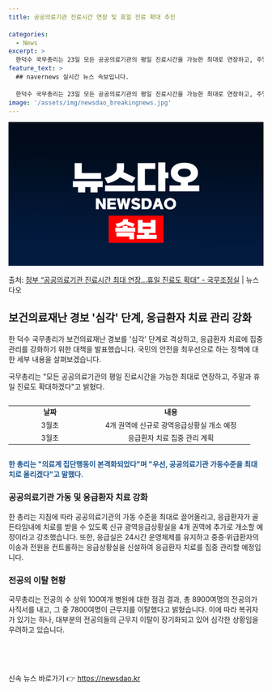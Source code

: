 ```yaml
---
title: 공공의료기관 진료시간 연장 및 휴일 진료 확대 추진

categories:
  - News
excerpt: >
  한덕수 국무총리는 23일 모든 공공의료기관의 평일 진료시간을 가능한 최대로 연장하고, 주말과 휴일 진료도 확…
feature_text: >
  ## navernews 실시간 뉴스 속보입니다.

  한덕수 국무총리는 23일 모든 공공의료기관의 평일 진료시간을 가능한 최대로 연장하고, 주말과 휴일 진료도 확…
image: '/assets/img/newsdao_breakingnews.jpg'
---
```


![뉴스다오 속보](/assets/img/newsdao_breakingnews.jpg)

<p>출처: <a href="https://newsdao.kr/3225" rel="dofollow">정부 “공공의료기관 진료시간 최대 연장…휴일 진료도 확대” - 국무조정실</a> | 뉴스다오</p>

<h2 data-ke-size="size26">보건의료재난 경보 '심각' 단계, 응급환자 치료 관리 강화</h2>

한 덕수 국무총리가 보건의료재난 경보를 '심각' 단계로 격상하고, 응급환자 치료에 집중 관리를 강화하기 위한 대책을 발표했습니다. 국민의 안전을 최우선으로 하는 정책에 대한 세부 내용을 살펴보겠습니다.

<p data-ke-size="size16">국무총리는 "모든 공공의료기관의 평일 진료시간을 가능한 최대로 연장하고, 주말과 휴일 진료도 확대하겠다"고 밝혔다.</p>

<div style="overflow-x:auto;">
  <table>
    <tr>
      <td style="text-align: center; width: 150px;"><b>날짜</b></td>
      <td style="text-align: center; width: 300px;"><b>내용</b></td>
    </tr>
    <tr>
      <td style="text-align: center;">3월초</td>
      <td style="text-align: center;">4개 권역에 신규로 광역응급상황실 개소 예정</td>
    </tr>
    <tr>
      <td style="text-align: center;">3월초</td>
      <td style="text-align: center;">응급환자 치료 집중 관리 계획</td>
    </tr>
  </table>
</div>

<b><span style="color: #1a5490;">한 총리는 "의료계 집단행동이 본격화되었다"며 "우선, 공공의료기관 가동수준을 최대치로 올리겠다"고 말했다.</span></b>

<h3 data-ke-size="size24">공공의료기관 가동 및 응급환자 치료 강화</h3>

<p data-ke-size="size16">한 총리는 지침에 따라 공공의료기관의 가동 수준을 최대로 끌어올리고, 응급환자가 골든타임내에 치료를 받을 수 있도록 신규 광역응급상황실을 4개 권역에 추가로 개소할 예정이라고 강조했습니다. 또한, 응급실은 24시간 운영체제를 유지하고 중증·위급환자의 이송과 전원을 컨트롤하는 응급상황실을 신설하여 응급환자 치료를 집중 관리할 예정입니다.</p>

<h3 data-ke-size="size24">전공의 이탈 현황</h3>

<p data-ke-size="size16">국무총리는 전공의 수 상위 100여개 병원에 대한 점검 결과, 총 8900여명의 전공의가 사직서를 내고, 그 중 7800여명이 근무지를 이탈했다고 밝혔습니다. 이에 따라 복귀자가 있기는 하나, 대부분의 전공의들의 근무지 이탈이 장기화되고 있어 심각한 상황임을 우려하고 있습니다.</p>

<p data-ke-size="size16">&nbsp;</p>

<p data-ke-size="size16">&nbsp;</p> 

신속 뉴스 바로가기 👉 <a href="https://newsdao.kr" rel="dofollow">https://newsdao.kr</a>


